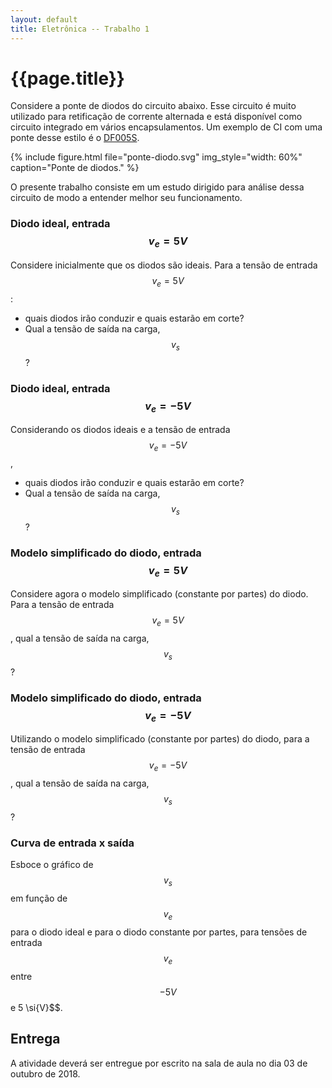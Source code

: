 ```yaml
---
layout: default
title: Eletrônica -- Trabalho 1
---
```


{{page.title}}
==============

Considere a ponte de diodos do circuito abaixo. Esse circuito é muito utilizado
para retificação de corrente alternada e está disponível como circuito integrado
em vários encapsulamentos. Um exemplo de CI com uma ponte desse estilo é o 
[DF005S].

{%
   include figure.html
   file="ponte-diodo.svg"
   img_style="width: 60%"
   caption="Ponte de diodos."
%}

O presente trabalho consiste em um estudo dirigido para análise dessa circuito
de modo a entender melhor seu funcionamento.

### Diodo ideal, entrada $$v_e = 5 \si{V}$$

Considere inicialmente que os diodos são ideais. Para a tensão de entrada
$$v_e = 5 \si{V}$$:

* quais diodos irão conduzir e quais estarão em corte?
* Qual a tensão de saída na carga, $$v_s$$?

### Diodo ideal, entrada $$v_e = -5 \si{V}$$

Considerando os diodos ideais e a tensão de entrada $$v_e = -5 \si{V}$$,

* quais diodos irão conduzir e quais estarão em corte?
* Qual a tensão de saída na carga, $$v_s$$?

### Modelo simplificado do diodo, entrada $$v_e = 5 \si{V}$$

Considere agora o modelo simplificado (constante por partes) do diodo.
Para a tensão de entrada $$v_e = 5 \si{V}$$, qual a tensão de saída na carga,
$$v_s$$?

### Modelo simplificado do diodo, entrada $$v_e = -5 \si{V}$$

Utilizando o modelo simplificado (constante por partes) do diodo, para a tensão
de entrada $$v_e = -5 \si{V}$$, qual a tensão de saída na carga, $$v_s$$?

### Curva de entrada x saída

Esboce o gráfico de $$v_s$$ em função de $$v_e$$ para o diodo ideal e para
o diodo constante por partes, para tensões de entrada $$v_e$$ entre 
$$-5 \si{V}$$ e 5 \si{V}$$.

Entrega
-------

A atividade deverá ser entregue por escrito na sala de aula no dia 03 de 
outubro de 2018.


[DF005S]: https://www.vishay.com/docs/88573/dfs.pdf
